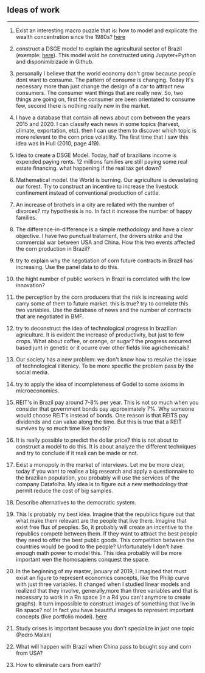 ## Ideas of work
---
1. Exist an interesting macro puzzle that is: how to model and explicate the wealth concentration since the 1980s?  [here](https://github.com/gboehl/macro_puzzles)

2. construct a DSGE model to explain the agricultural sector of Brazil (exemple: [here](https://ier.ut.ac.ir/article_74482_a2df61a0f8c36432f39f6a40fe42aa7e.pdf)). This model wold be constructed using Jupyter+Python and disponimibizade in Github.

3. personally I believe that the world economy don't grow because people dont want to consume. The pattern of consume is changing. Today It's necessary more than just change the design of a car to attract new consumers. The consumer want things that are really new. So, two things are going on, first the consumer are been orientated to consume few, second there is nothing really new in the market.

4. I have a database that contain all news about corn between the years 2015 and 2020. I can classify each news in some topics (harvest, climate, exportation, etc). then I can use them to discover which topic is more relevant to the corn price volatility. The first time that I saw this idea was in Hull (2010, page 419).

5. Idea to create a DSGE Model. Today, half of brazilians income is expended paying rents. 12 millions families are still paying some real estate financing. what happening if the real tax get down?

6. Mathematical model. the World is burning. Our agriculture is devastating our forest. Try to construct an incentive to increase the livestock confinement instead of conventional production of cattle.

7. An increase of brothels in a city are rellated with the number of divorces? my hypothesis is no. In fact it increase the number of happy families.

8. The difference-in-difference is a simple methodology and have a clear objective. I have two punctual tratament, the drivers strike and the commercial war between USA and China. How this two events affected the corn production in Brazil?

9. try to explain why the negotiation of corn future contracts in Brazil has increasing. Use the panel data to do this.

10. the hight number of public workers in Brazil is correlated with the low innovation?

11. the perception by the corn producers that the risk is increasing wold carry some of them to future market. this is true? try to correlate this two variables. Use the database of news and the number of contracts that are negotiated in BMF.

12. try to deconstruct the idea of technological progress in brazilian agriculture. It is evident the increase of productivity, but just to few crops. What about coffee, or orange, or sugar? the progress occurred based junt in genetic or it ocurre over other fields like agrichemicals?

13. Our society has a new problem: we don't know how to resolve the issue of technological illiteracy. To be more specific the problem pass by the social media.

14. try to apply the idea of ​​incompleteness of Godel to some axioms in microeconomics.

15. REIT's in Brazil pay around 7-8% per year. This is not so much when you consider that government bonds pay approximately 7%. Why someone would choose REIT's instead of bonds. One reason is that REITS pay dividends and can value along the time. But this is true that a REIT survives by so much time like bonds?

16. It is really possible to predict the dollar price? this is not about to construct a model to do this. It is about analyze the different techniques and try to conclude if it reali can be made or not.

17. Exist a monopoly in the market of interviews. Let me be more clear, today if you want to realise a big research and apply a questionnaire to the brazilian population, you probably will use the services of the company Datafolha. My idea is to figure out a new methodology that permit reduce the cost of big samples.

18. Describe alternatives to the democratic system.

19. This is probably my best idea. Imagine that the republics figure out that what make them relevant are the people that live there. Imagine that exist free flux of peoples. So, it probably will create an incentive to the  republics compete between them. If they want to attract the best people they need to offer the best public goods. This competition between the countries would be good to the people? Unfortunately I don't have enough math power to model this. This idea probably will be more important wen the homosapiens conquest the space.

20. In the beginning of my master, january of 2019, I imagined that must exist an figure to represent economics concepts, like the Philip curve with just three variables. It changed when I studied linear models and realized that they involve, generally,more than three variables and that is necessary to work in a Rn space (in a R4 you can't anymore to create graphs). It turn impossible to construct images of something that live in Rn space? no! In fact you have beautiful images to represent important concepts (like portfolio model). [here](https://pangea.stanford.edu/news/video-beauty-algebra)

21. Study crises is important because you don't specialize in just one topic (Pedro Malan)

22. What will happen with Brazil when China pass to bought soy and corn from USA?

23. How to eliminate cars from earth?
